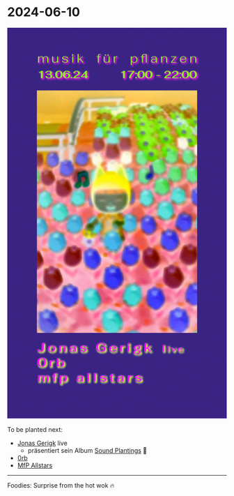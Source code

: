 # 2024-06-10


![](240613.jpg)


To be planted next:
- [Jonas Gerigk](https://jonasgerigk.de/) live
  - präsentiert sein Album [Sound Plantings](https://impakt-koeln.bandcamp.com/album/sound-plantings) 🌱
- [0rb](https://soundcloud.com/0rrb)
- [MfP Allstars](/about)

---

Foodies:
Surprise from the hot wok 🔥